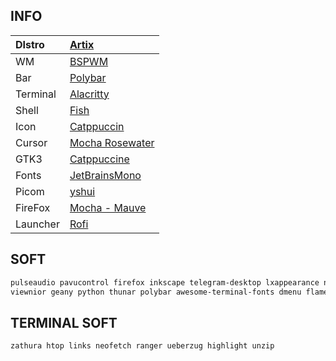 
## INFO
|DIstro|[Artix](https://artixlinux.org/)|
|:---|:---|
|WM|[BSPWM](https://github.com/baskerville/bspwm)|
|Bar|[Polybar](https://github.com/polybar/polybar)|
|Terminal|[Alacritty](https://github.com/alacritty/alacritty)|
|Shell|[Fish](https://fishshell.com/)|
|Icon|[Catppuccin](https://www.gnome-look.org/p/1715570)|
|Cursor|[Mocha Rosewater](https://github.com/catppuccin/cursors)|
|GTK3|[Catppuccine](https://www.gnome-look.org/p/1715554/)|
|Fonts|[JetBrainsMono](https://www.jetbrains.com/lp/mono/)|
|Picom|[yshui](https://github.com/yshui/picom)|
|FireFox|[Mocha - Mauve](https://addons.mozilla.org/ru/firefox/addon/catppuccin-mocha-mauve-git/?utm_content=addons-manager-reviews-link&utm_medium=firefox-browser&utm_source=firefox-browser)|
|Launcher|[Rofi](https://github.com/davatorium/rofi)| 
## SOFT 

```bash
pulseaudio pavucontrol firefox inkscape telegram-desktop lxappearance nitrogen 
viewnior geany python thunar polybar awesome-terminal-fonts dmenu flameshot picom
``` 
  
## TERMINAL SOFT  
```bash
zathura htop links neofetch ranger ueberzug highlight unzip
```  
